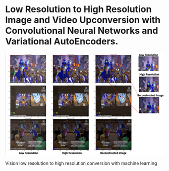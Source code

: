 # Low Resolution to High Resolution Image and Video Upconversion with Convolutional Neural Networks and Variational AutoEncoders.

![convolutional image logo](/image_space.png)

Vision low resolution to high resolution conversion with machine learning

